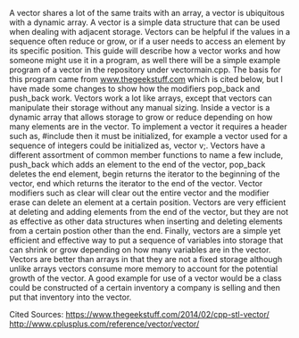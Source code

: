 A vector shares a lot of the same traits with an array, a vector is ubiquitous with a dynamic array. A vector is a simple data structure that can be used when dealing with adjacent storage. Vectors can be helpful if the values in a sequence often reduce or grow, or if a user needs to access an element by its specific position. This guide will describe how a vector works and how someone might use it in a program, as well there will be a simple example program of a vector in the repository under vectormain.cpp. The basis for this program came from www.thegeekstuff.com which is cited below, but I have made some changes to show how the modifiers pop_back and push_back work.
 Vectors work a lot like arrays, except that vectors can manipulate their storage without any manual sizing. Inside a vector is a dynamic array that allows storage to grow or reduce depending on how many elements are in the vector. To implement a vector it requires a header such as, #include <vector> then it must be initialized, for example a vector used for a sequence of integers could be initialized as,  vector<int> v;. Vectors have a different assortment of common member functions to name a few include, push_back which adds an element to the end of the vector, pop_back deletes the end element, begin returns the iterator to the beginning of the vector, end which returns the iterator to the end of the vector. Vector modifiers such as clear will clear out the entire vector and the modifier erase can delete an element at a certain position. Vectors are very efficient at deleting and adding elements from the end of the vector, but they are not as effective as other data structures when inserting and deleting elements from a certain postion other than the end.
  Finally, vectors are a simple yet efficient and effective way to put a sequence of variables into storage that can shrink or grow depending on how many variables are in the vector. Vectors are better than arrays in that they are not a fixed storage although unlike arrays vectors consume more memory to account for the potential growth of the vector. A good example for use of a vector would be a class could be constructed of a certain inventory a company is selling and then put that inventory into the vector.

Cited Sources: https://www.thegeekstuff.com/2014/02/cpp-stl-vector/ 
               http://www.cplusplus.com/reference/vector/vector/
